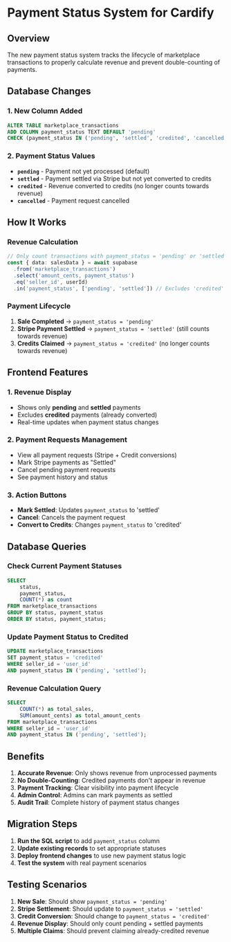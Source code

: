# Payment Status System for Cardify

## Overview
The new payment status system tracks the lifecycle of marketplace transactions to properly calculate revenue and prevent double-counting of payments.

## Database Changes

### 1. New Column Added
```sql
ALTER TABLE marketplace_transactions 
ADD COLUMN payment_status TEXT DEFAULT 'pending' 
CHECK (payment_status IN ('pending', 'settled', 'credited', 'cancelled'));
```

### 2. Payment Status Values
- **`pending`** - Payment not yet processed (default)
- **`settled`** - Payment settled via Stripe but not yet converted to credits
- **`credited`** - Revenue converted to credits (no longer counts towards revenue)
- **`cancelled`** - Payment request cancelled

## How It Works

### Revenue Calculation
```typescript
// Only count transactions with payment_status = 'pending' or 'settled'
const { data: salesData } = await supabase
  .from('marketplace_transactions')
  .select('amount_cents, payment_status')
  .eq('seller_id', userId)
  .in('payment_status', ['pending', 'settled']) // Excludes 'credited' transactions
```

### Payment Lifecycle
1. **Sale Completed** → `payment_status = 'pending'`
2. **Stripe Payment Settled** → `payment_status = 'settled'` (still counts towards revenue)
3. **Credits Claimed** → `payment_status = 'credited'` (no longer counts towards revenue)

## Frontend Features

### 1. Revenue Display
- Shows only **pending** and **settled** payments
- Excludes **credited** payments (already converted)
- Real-time updates when payment status changes

### 2. Payment Requests Management
- View all payment requests (Stripe + Credit conversions)
- Mark Stripe payments as "Settled"
- Cancel pending payment requests
- See payment history and status

### 3. Action Buttons
- **Mark Settled**: Updates `payment_status` to 'settled'
- **Cancel**: Cancels the payment request
- **Convert to Credits**: Changes `payment_status` to 'credited'

## Database Queries

### Check Current Payment Statuses
```sql
SELECT 
    status,
    payment_status,
    COUNT(*) as count
FROM marketplace_transactions 
GROUP BY status, payment_status
ORDER BY status, payment_status;
```

### Update Payment Status to Credited
```sql
UPDATE marketplace_transactions 
SET payment_status = 'credited'
WHERE seller_id = 'user_id' 
AND payment_status IN ('pending', 'settled');
```

### Revenue Calculation Query
```sql
SELECT 
    COUNT(*) as total_sales,
    SUM(amount_cents) as total_amount_cents
FROM marketplace_transactions 
WHERE seller_id = 'user_id'
AND payment_status IN ('pending', 'settled');
```

## Benefits

1. **Accurate Revenue**: Only shows revenue from unprocessed payments
2. **No Double-Counting**: Credited payments don't appear in revenue
3. **Payment Tracking**: Clear visibility into payment lifecycle
4. **Admin Control**: Admins can mark payments as settled
5. **Audit Trail**: Complete history of payment status changes

## Migration Steps

1. **Run the SQL script** to add `payment_status` column
2. **Update existing records** to set appropriate statuses
3. **Deploy frontend changes** to use new payment status logic
4. **Test the system** with real payment scenarios

## Testing Scenarios

1. **New Sale**: Should show `payment_status = 'pending'`
2. **Stripe Settlement**: Should update to `payment_status = 'settled'`
3. **Credit Conversion**: Should change to `payment_status = 'credited'`
4. **Revenue Display**: Should only count pending + settled payments
5. **Multiple Claims**: Should prevent claiming already-credited revenue
